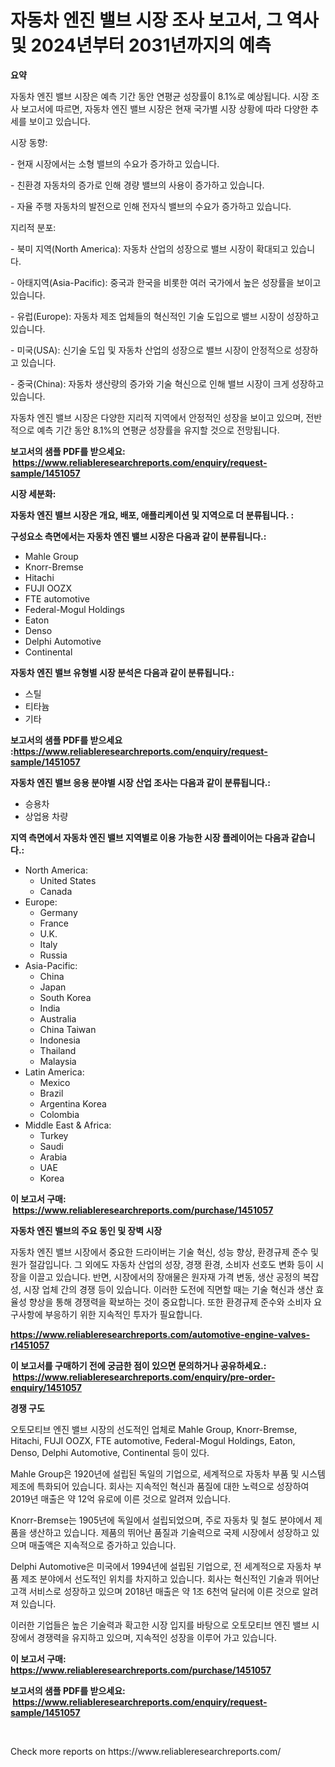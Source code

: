 <p><h1>자동차 엔진 밸브 시장 조사 보고서, 그 역사 및 2024년부터 2031년까지의 예측</h1></p><p><strong>요약</strong></p>
<p><p>자동차 엔진 밸브 시장은 예측 기간 동안 연평균 성장률이 8.1%로 예상됩니다. 시장 조사 보고서에 따르면, 자동차 엔진 밸브 시장은 현재 국가별 시장 상황에 따라 다양한 추세를 보이고 있습니다.</p><p>시장 동향:</p><p>- 현재 시장에서는 소형 밸브의 수요가 증가하고 있습니다.</p><p>- 친환경 자동차의 증가로 인해 경량 밸브의 사용이 증가하고 있습니다.</p><p>- 자율 주행 자동차의 발전으로 인해 전자식 밸브의 수요가 증가하고 있습니다.</p><p>지리적 분포:</p><p>- 북미 지역(North America): 자동차 산업의 성장으로 밸브 시장이 확대되고 있습니다.</p><p>- 아태지역(Asia-Pacific): 중국과 한국을 비롯한 여러 국가에서 높은 성장률을 보이고 있습니다.</p><p>- 유럽(Europe): 자동차 제조 업체들의 혁신적인 기술 도입으로 밸브 시장이 성장하고 있습니다.</p><p>- 미국(USA): 신기술 도입 및 자동차 산업의 성장으로 밸브 시장이 안정적으로 성장하고 있습니다.</p><p>- 중국(China): 자동차 생산량의 증가와 기술 혁신으로 인해 밸브 시장이 크게 성장하고 있습니다.</p><p>자동차 엔진 밸브 시장은 다양한 지리적 지역에서 안정적인 성장을 보이고 있으며, 전반적으로 예측 기간 동안 8.1%의 연평균 성장률을 유지할 것으로 전망됩니다.</p></p>
<p><strong>보고서의 샘플 PDF를 받으세요: &nbsp;<a href="https://www.reliableresearchreports.com/enquiry/request-sample/1451057">https://www.reliableresearchreports.com/enquiry/request-sample/1451057</a></strong></p>
<p><strong>시장 세분화:</strong></p>
<p><strong> 자동차 엔진 밸브 시장은 개요, 배포, 애플리케이션 및 지역으로 더 분류됩니다. :</strong></p>
<p><strong>구성요소 측면에서는 자동차 엔진 밸브 시장은 다음과 같이 분류됩니다.:</strong></p>
<p><ul><li>Mahle Group</li><li>Knorr-Bremse</li><li>Hitachi</li><li>FUJI OOZX</li><li>FTE automotive</li><li>Federal-Mogul Holdings</li><li>Eaton</li><li>Denso</li><li>Delphi Automotive</li><li>Continental</li></ul></p>
<p><strong> 자동차 엔진 밸브 유형별 시장 분석은 다음과 같이 분류됩니다.:</strong></p>
<p><ul><li>스틸</li><li>티타늄</li><li>기타</li></ul></p>
<p><strong>보고서의 샘플 PDF를 받으세요 :<a href="https://www.reliableresearchreports.com/enquiry/request-sample/1451057">https://www.reliableresearchreports.com/enquiry/request-sample/1451057</a></strong></p>
<p><strong> 자동차 엔진 밸브 응용 분야별 시장 산업 조사는 다음과 같이 분류됩니다.:</strong></p>
<p><ul><li>승용차</li><li>상업용 차량</li></ul></p>
<p><strong>지역 측면에서 자동차 엔진 밸브 지역별로 이용 가능한 시장 플레이어는 다음과 같습니다.:</strong></p>
<p><ul>
    <li>
        North America:
        <ul>
            <li>United States</li>
            <li>Canada</li>
        </ul>
    </li>
    <li>
        Europe:
        <ul>
            <li>Germany</li>
            <li>France</li>
            <li>U.K.</li>
            <li>Italy</li>
            <li>Russia</li>
        </ul>
    </li>
    <li>
        Asia-Pacific:
        <ul>
            <li>China</li>
            <li>Japan</li>
            <li>South Korea</li>
            <li>India</li>
            <li>Australia</li>
            <li>China Taiwan</li>
            <li>Indonesia</li>
            <li>Thailand</li>
            <li>Malaysia</li>
        </ul>
    </li>
    <li>
        Latin America:
        <ul>
            <li>Mexico</li>
            <li>Brazil</li>
            <li>Argentina Korea</li>
            <li>Colombia</li>
        </ul>
    </li>
    <li>
        Middle East & Africa:
        <ul>
            <li>Turkey</li>
            <li>Saudi</li>
            <li>Arabia</li>
            <li>UAE</li>
            <li>Korea</li>
        </ul>
    </li>
    </ul></p>
<p><strong>이 보고서 구매: &nbsp;<a href="https://www.reliableresearchreports.com/purchase/1451057">https://www.reliableresearchreports.com/purchase/1451057</a></strong></p>
<p><strong>자동차 엔진 밸브의 주요 동인 및 장벽 시장</strong></p>
<p><p>자동차 엔진 밸브 시장에서 중요한 드라이버는 기술 혁신, 성능 향상, 환경규제 준수 및 원가 절감입니다. 그 외에도 자동차 산업의 성장, 경쟁 환경, 소비자 선호도 변화 등이 시장을 이끌고 있습니다. 반면, 시장에서의 장애물은 원자재 가격 변동, 생산 공정의 복잡성, 시장 업체 간의 경쟁 등이 있습니다. 이러한 도전에 직면할 때는 기술 혁신과 생산 효율성 향상을 통해 경쟁력을 확보하는 것이 중요합니다. 또한 환경규제 준수와 소비자 요구사항에 부응하기 위한 지속적인 투자가 필요합니다.</p></p>
<p><strong><a href="https://www.reliableresearchreports.com/automotive-engine-valves-r1451057">https://www.reliableresearchreports.com/automotive-engine-valves-r1451057</a></strong></p>
<p><strong>이 보고서를 구매하기 전에 궁금한 점이 있으면 문의하거나 공유하세요.: &nbsp;<a href="https://www.reliableresearchreports.com/enquiry/pre-order-enquiry/1451057">https://www.reliableresearchreports.com/enquiry/pre-order-enquiry/1451057</a></strong></p>
<p><strong>경쟁 구도</strong></p>
<p><p>오토모티브 엔진 밸브 시장의 선도적인 업체로 Mahle Group, Knorr-Bremse, Hitachi, FUJI OOZX, FTE automotive, Federal-Mogul Holdings, Eaton, Denso, Delphi Automotive, Continental 등이 있다. </p><p>Mahle Group은 1920년에 설립된 독일의 기업으로, 세계적으로 자동차 부품 및 시스템 제조에 특화되어 있습니다. 회사는 지속적인 혁신과 품질에 대한 노력으로 성장하여 2019년 매출은 약 12억 유로에 이른 것으로 알려져 있습니다.</p><p>Knorr-Bremse는 1905년에 독일에서 설립되었으며, 주로 자동차 및 철도 분야에서 제품을 생산하고 있습니다. 제품의 뛰어난 품질과 기술력으로 국제 시장에서 성장하고 있으며 매출액은 지속적으로 증가하고 있습니다.</p><p>Delphi Automotive은 미국에서 1994년에 설립된 기업으로, 전 세계적으로 자동차 부품 제조 분야에서 선도적인 위치를 차지하고 있습니다. 회사는 혁신적인 기술과 뛰어난 고객 서비스로 성장하고 있으며 2018년 매출은 약 1조 6천억 달러에 이른 것으로 알려져 있습니다.</p><p>이러한 기업들은 높은 기술력과 확고한 시장 입지를 바탕으로 오토모티브 엔진 밸브 시장에서 경쟁력을 유지하고 있으며, 지속적인 성장을 이루어 가고 있습니다.</p></p>
<p><strong>이 보고서 구매: &nbsp; <a href="https://www.reliableresearchreports.com/purchase/1451057">https://www.reliableresearchreports.com/purchase/1451057</a></strong></p>
<p><strong>보고서의 샘플 PDF를 받으세요: &nbsp;<a href="https://www.reliableresearchreports.com/enquiry/request-sample/1451057">https://www.reliableresearchreports.com/enquiry/request-sample/1451057</a></strong><strong></strong></p>
<p>&nbsp;</p>
<p>Check more reports on https://www.reliableresearchreports.com/</p>